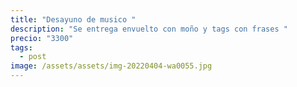 ```yaml
---
title: "Desayuno de musico "
description: "Se entrega envuelto con moño y tags con frases "
precio: "3300"
tags:
  - post
image: /assets/assets/img-20220404-wa0055.jpg
---
```

